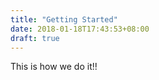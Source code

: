 ```yaml
---
title: "Getting Started"
date: 2018-01-18T17:43:53+08:00
draft: true
---
```


This is how we do it!!
